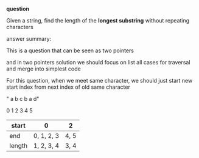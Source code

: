 **question**

Given a string, find the length of the **longest substring** without repeating characters



answer summary:

This is a question that can be seen as two pointers

and in two pointers solution we should focus on list all cases for traversal and merge into simplest code



For this question, when we meet same character, we should just start new start index from next index of old same character 

" a b c  b a d"

  0  1 2 3 4  5 



| start  | 0           | 2    |
| ------ | ----------- | ---- |
| end    | 0, 1, 2, 3  | 4, 5 |
| length | 1,  2, 3, 4 | 3, 4 |





